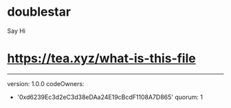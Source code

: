 # doublestar
Say Hi
# https://tea.xyz/what-is-this-file
---
version: 1.0.0
codeOwners:
  - '0xd6239Ec3d2eC3d38eDAa24E19cBcdF1108A7D865'
quorum: 1
